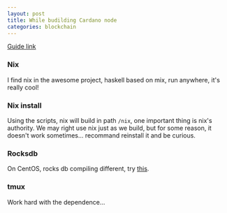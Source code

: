 ```yaml
---
layout: post
title: While budilding Cardano node
categories: blockchain
---
```


[Guide link][1]

### Nix
I find nix in the awesome project, haskell based on mix, run anywhere, it's really cool!

### Nix install
Using the scripts, nix will build in path `/nix`, one important thing is nix's authority. We may right use nix just as we build, but for some reason, it doesn't work sometimes... recommand reinstall it and be curious.

### Rocksdb
On CentOS, rocks db compiling different, try [this][2].

### tmux
Work hard with the dependence...

[1]:https://github.com/input-output-hk/cardano-sl/blob/master/docs/how-to/build-cardano-sl-and-daedalus-from-source-code.md
[2]:https://github.com/facebook/rocksdb/blob/master/INSTALL.md
